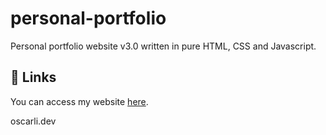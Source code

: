 # personal-portfolio
 Personal portfolio website v3.0 written in pure HTML, CSS and Javascript.

 ## 🔗 Links
You can access my website [here](https://www.oscarli.dev/).

oscarli.dev
